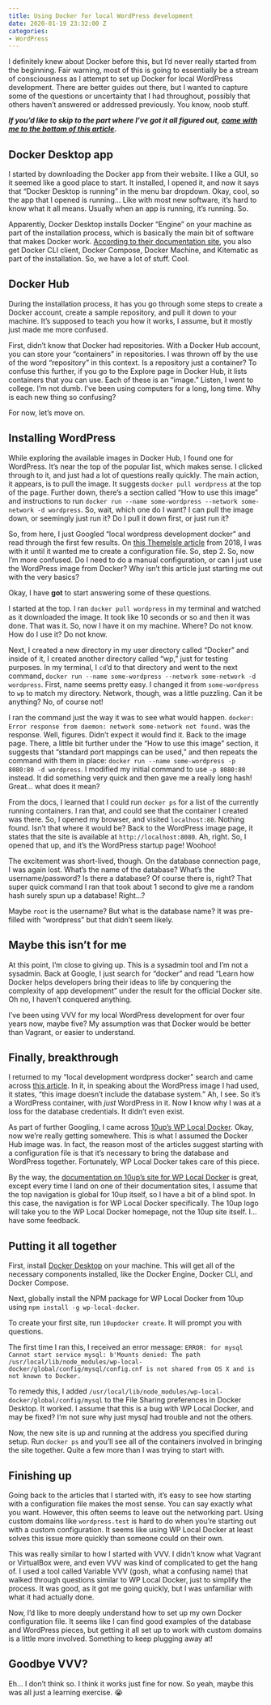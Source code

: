 ```yaml
---
title: Using Docker for local WordPress development
date: 2020-01-19 23:32:00 Z
categories:
- WordPress
---
```


I definitely knew about Docker before this, but I’d never really started from the beginning. Fair warning, most of this is going to essentially be a stream of consciousness as I attempt to set up Docker for local WordPress development. There are better guides out there, but I wanted to capture some of the questions or uncertainty that I had throughout, possibly that others haven’t answered or addressed previously. You know, noob stuff.

***If you’d like to skip to the part where I’ve got it all figured out,*** [***come with me to the bottom of this article***](#putting-it-all-together)***.***

## Docker Desktop app

I started by downloading the Docker app from their website. I like a GUI, so it seemed like a good place to start. It installed, I opened it, and now it says that “Docker Desktop is running” in the menu bar dropdown. Okay, cool, so the app that I opened is running... Like with most new software, it’s hard to know what it all means. Usually when an app is running, it’s running. So.

Apparently, Docker Desktop installs Docker “Engine” on your machine as part of the installation process, which is basically the main bit of software that makes Docker work. [According to their documentation site](https://docs.docker.com/docker-for-mac/install/), you also get Docker CLI client, Docker Compose, Docker Machine, and Kitematic as part of the installation. So, we have a lot of stuff. Cool.

## Docker Hub

During the installation process, it has you go through some steps to create a Docker account, create a sample repository, and pull it down to your machine. It’s supposed to teach you how it works, I assume, but it mostly just made me more confused.

First, didn’t know that Docker had repositories. With a Docker Hub account, you can store your “containers” in repositories. I was thrown off by the use of the word “repository” in this context. Is a repository just a container? To confuse this further, if you go to the Explore page in Docker Hub, it lists containers that you can use. Each of these is an “image.” Listen, I went to college. I’m not dumb. I’ve been using computers for a long, long time. Why is each new thing so confusing?

For now, let’s move on.

## Installing WordPress

While exploring the available images in Docker Hub, I found one for WordPress. It’s near the top of the popular list, which makes sense. I clicked through to it, and just had a lot of questions really quickly. The main action, it appears, is to pull the image. It suggests `docker pull wordpress` at the top of the page. Further down, there’s a section called “How to use this image” and instructions to run `docker run --name some-wordpress --network some-network -d wordpress`. So, wait, which one do I want? I can pull the image down, or seemingly just run it? Do I pull it down first, or just run it?

So, from here, I just Googled “local wordpress development docker” and read through the first few results. On [this ThemeIsle article](https://themeisle.com/blog/local-wordpress-development-using-docker/) from 2018, I was with it until it wanted me to create a configuration file. So, step 2. So, now I’m more confused. Do I need to do a manual configuration, or can I just use the WordPress image from Docker? Why isn’t this article just starting me out with the very basics?

Okay, I have **got** to start answering some of these questions.

I started at the top. I ran `docker pull wordpress` in my terminal and watched as it downloaded the image. It took like 10 seconds or so and then it was done. That was it. So, now I have it on my machine. Where? Do not know. How do I use it? Do not know.

Next, I created a new directory in my user directory called “Docker” and inside of it, I created another directory called “wp,” just for testing purposes. In my terminal, I `cd`’d to that directory and went to the next command, `docker run --name some-wordpress --network some-network -d wordpress`. First, name seems pretty easy. I changed it from `some-wordpress` to `wp` to match my directory. Network, though, was a little puzzling. Can it be anything? No, of course not!

I ran the command just the way it was to see what would happen. `docker: Error response from daemon: network some-network not found.` was the response. Well, figures. Didn’t expect it would find it. Back to the image page. There, a little bit further under the “How to use this image” section, it suggests that “standard port mappings can be used,” and then repeats the command with them in place: `docker run --name some-wordpress -p 8080:80 -d wordpress`. I modified my initial command to use `-p 8080:80` instead. It did something very quick and then gave me a really long hash! Great… what does it mean?

From the docs, I learned that I could run `docker ps` for a list of the currently running containers. I ran that, and could see that the container I created was there. So, I opened my browser, and visited `localhost:80`. Nothing found. Isn’t that where it would be? Back to the WordPress image page, it states that the site is available at `http://localhost:8080`. Ah, right. So, I opened that up, and it’s the WordPress startup page! Woohoo!

The excitement was short-lived, though. On the database connection page, I was again lost. What’s the name of the database? What’s the username/password? Is there a database? Of course there is, right? That super quick command I ran that took about 1 second to give me a random hash surely spun up a database! Right…?

Maybe `root` is the username? But what is the database name? It was pre-filled with “wordpress” but that didn’t seem likely.

## Maybe this isn’t for me

At this point, I’m close to giving up. This is a sysadmin tool and I’m not a sysadmin. Back at Google, I just search for “docker” and read “Learn how Docker helps developers bring their ideas to life by conquering the complexity of app development” under the result for the official Docker site. Oh no, I haven’t conquered anything.

I’ve been using VVV for my local WordPress development for over four years now, maybe five? My assumption was that Docker would be better than Vagrant, or easier to understand.

## Finally, breakthrough

I returned to my “local development wordpress docker” search and came across [this article](https://neliosoftware.com/blog/local-wordpress-development-with-docker/). In it, in speaking about the WordPress image I had used, it states, “this image doesn’t include the database system.” Ah, I see. So it’s a WordPress container, with *just* WordPress in it. Now I know why I was at a loss for the database credentials. It didn’t even exist.

As part of further Googling, I came across [10up’s WP Local Docker](https://github.com/10up/wp-local-docker-v2). Okay, now we’re really getting somewhere. This is what I assumed the Docker Hub image was. In fact, the reason most of the articles suggest starting with a configuration file is that it’s necessary to bring the database and WordPress together. Fortunately, WP Local Docker takes care of this piece.

By the way, the [documentation on 10up’s site for WP Local Docker](https://10up.github.io/wp-local-docker-docs/) is great, except every time I land on one of their documentation sites, I assume that the top navigation is global for 10up itself, so I have a bit of a blind spot. In this case, the navigation is for WP Local Docker specifically. The 10up logo will take you to the WP Local Docker homepage, not the 10up site itself. I… have some feedback.

## Putting it all together

First, install [Docker Desktop](https://www.docker.com/products/docker-desktop) on your machine. This will get all of the necessary components installed, like the Docker Engine, Docker CLI, and Docker Compose.

Next, globally install the NPM package for WP Local Docker from 10up using `npm install -g wp-local-docker`.

To create your first site, run `10updocker create`. It will prompt you with questions.

The first time I ran this, I received an error message: `ERROR: for mysql  Cannot start service mysql: b'Mounts denied: The path /usr/local/lib/node_modules/wp-local-docker/global/config/mysql/config.cnf is not shared from OS X and is not known to Docker.`

To remedy this, I added `/usr/local/lib/node_modules/wp-local-docker/global/config/mysql` to the File Sharing preferences in Docker Desktop. It worked. I assume that this is a bug with WP Local Docker, and may be fixed? I’m not sure why just mysql had trouble and not the others.

Now, the new site is up and running at the address you specified during setup. Run `docker ps` and you’ll see all of the containers involved in bringing the site together. Quite a few more than I was trying to start with.

## Finishing up

Going back to the articles that I started with, it’s easy to see how starting with a configuration file makes the most sense. You can say exactly what you want. However, this often seems to leave out the networking part. Using custom domains like `wordpress.test` is hard to do when you’re starting out with a custom configuration. It seems like using WP Local Docker at least solves this issue more quickly than someone could on their own.

This was really similar to how I started with VVV. I didn’t know what Vagrant or VirtualBox were, and even VVV was kind of complicated to get the hang of. I used a tool called Variable VVV (gosh, what a confusing name) that walked through questions similar to WP Local Docker, just to simplify the process. It was good, as it got me going quickly, but I was unfamiliar with what it had actually done.

Now, I’d like to more deeply understand how to set up my own Docker configuration file. It seems like I can find good examples of the database and WordPress pieces, but getting it all set up to work with custom domains is a little more involved. Something to keep plugging away at!

## Goodbye VVV?

Eh… I don’t think so. I think it works just fine for now. So yeah, maybe this was all just a learning exercise. 😭
